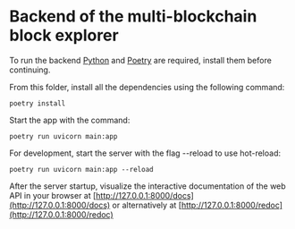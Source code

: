 # Backend of the multi-blockchain block explorer


To run the backend [Python](https://www.python.org/) and [Poetry](https://python-poetry.org/) are required, install them before continuing.

From this folder, install all the dependencies using the following command:

    poetry install

Start the app with the command:

    poetry run uvicorn main:app

For development, start the server with the flag --reload to use hot-reload:

    poetry run uvicorn main:app --reload


After the server startup, visualize the interactive documentation of the web API in your browser at  [http://127.0.0.1:8000/docs](http://127.0.0.1:8000/docs) or alternatively at [http://127.0.0.1:8000/redoc](http://127.0.0.1:8000/redoc) 

